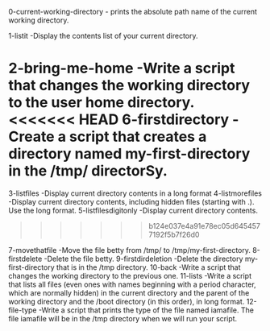 0-current-working-directory - prints the absolute path name of the current working directory.

1-listit -Display the contents list of your current directory.

2-bring-me-home -Write a script that changes the working directory to the user  home directory.
<<<<<<< HEAD
6-firstdirectory -Create a script that creates a directory named my-first-directory in the /tmp/ directorSy.
=======
3-listfiles -Display current directory contents in a long format
4-listmorefiles -Display current directory contents, including hidden files (starting with .). Use the long format.
5-listfilesdigitonly -Display current directory contents.
>>>>>>> b124e037e4a91e78ec05d6454577192f5b7f26d0

7-movethatfile -Move the file betty from /tmp/ to /tmp/my-first-directory.
8-firstdelete -Delete the file betty.
9-firstdirdeletion -Delete the directory my-first-directory that is in the /tmp directory.
10-back -Write a script that changes the working directory to the previous one.
11-lists -Write a script that lists all files (even ones with names beginning with a period character, which are normally hidden) in the current directory and the parent of the working directory and the /boot directory (in this order), in long format.
12-file-type -Write a script that prints the type of the file named iamafile. The file iamafile will be in the /tmp directory when we will run your script.

